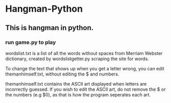 # Hangman-Python
## This is hangman in python.

### run game.py to play

wordslist.txt is a list of all the words without spaces from Merriam Webster dictionary, created by wordslistgetter.py scraping the site for words.

To change the text that shows up when you get a letter wrong, you can edit themanhimself.txt, without editing the $ and numbers.

themanhimself.txt contains the ASCII art displayed when letters are incorrectly guessed. If you wish to edit the ASCII art, do not remove the $ or the numbers (e.g $0), as that is how the program seperates each art.
